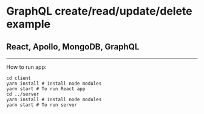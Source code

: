# GraphQL create/read/update/delete example

## React, Apollo, MongoDB, GraphQL

---

How to run app:

```
cd client
yarn install # install node modules
yarn start # To run React app
cd ../server
yarn install # install node modules
yarn start # To run server
```
